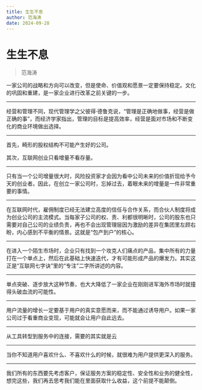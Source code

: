 ```yaml
---
title: 生生不息
author: 范海涛
date: 2024-09-28
---
```


# 生生不息

> 范海涛

一家公司的战略和方向可以改变，但是使命、价值观和愿景一定要保持稳定。文化的巩固和重建，是一家企业进行改革之前关键的一步。

---

经营和管理不同，现代管理学之父彼得·德鲁克说，“管理是正确地做事，经营是做正确的事”，而经济学家指出，管理的目标是提高效率，经营是面对市场和不断变化的商业环境做出选择。

---

首先，畸形的股权结构不可能产生好的公司。

其次，互联网创业只看增量不看存量。

---

只有当一个公司增量很大时，风险投资家才会因为看中公司未来的价值折现给予今天的创业者。因此，在创立一家公司时，忘掉过去，着眼未来的增量是一件非常重要的事情。

---

在互联网时代，雇佣制度已经无法建立高度的信任与合作关系，而合伙人制度将成为创业公司的主流模式。当每家子公司的权、责、利都很明晰时，公司的股东也只需要对自己公司的业绩负责，再也不会出现管理层因为激励的差异在集团里左顾右盼，内心感到不平衡的情景。这就是“包产到户”的核心。

---

在进入一个陌生市场时，企业只有找到一个攻克人们痛点的产品，集中所有的力量打在一个单点上，然后在此基础上快速迭代，才有可能形成产品的爆发力。其实这正是“互联网七字诀”里的“专注”二字所讲述的内容。

---

单点突破、逐步放大这种节奏，也大大降低了一家企业在刚刚进军海外市场时就撞得头破血流的可能性。

---

用户流量的增长一定要基于用户的真实意愿而来，而不能通过诱导用户。如果一家公司过于看重商业变现，可能就会让用户自此远去。

---

从工具转型到服务中的连接，需要的其实就是云

---

当你不知道用户喜欢什么、不喜欢什么的时候，就很难为用户提供更深入的服务。

---

我们所有的东西要先考虑客户，保证服务方案的稳定性、安全性和业务的健全性，想完这些，我们再去思考我们能在里面获取什么收益，这个前提不能颠倒。
